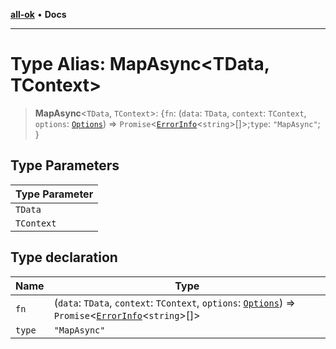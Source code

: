 [**all-ok**](../README.md) • **Docs**

***

# Type Alias: MapAsync\<TData, TContext\>

> **MapAsync**\<`TData`, `TContext`\>: \{`fn`: (`data`: `TData`, `context`: `TContext`, `options`: [`Options`](Options.md)) => `Promise`\<[`ErrorInfo`](ErrorInfo.md)\<`string`\>[]\>;`type`: `"MapAsync"`; \}

## Type Parameters

| Type Parameter |
| ------ |
| `TData` |
| `TContext` |

## Type declaration

| Name | Type |
| ------ | ------ |
| `fn` | (`data`: `TData`, `context`: `TContext`, `options`: [`Options`](Options.md)) => `Promise`\<[`ErrorInfo`](ErrorInfo.md)\<`string`\>[]\> |
| `type` | `"MapAsync"` |
